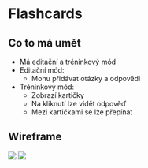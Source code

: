 # Flashcards

## Co to má umět

- Má editační a tréninkový mód
- Editační mód:
  - Mohu přidávat otázky a odpovědi
- Tréninkový mód:
  - Zobrazí kartičky
  - Na kliknutí lze vidět odpověď
  - Mezi kartičkami se lze přepínat
  
 ## Wireframe
 
<img src="https://cldup.com/0R8S4lQ-1B.png">
<img src="https://cldup.com/Fwcg-NRG2X.png">
